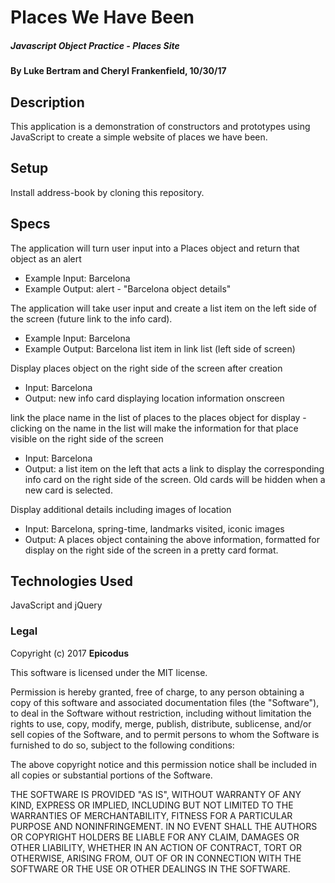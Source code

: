 # Places We Have Been

##### Javascript Object Practice - Places Site

#### By Luke Bertram and Cheryl Frankenfield, 10/30/17

## Description

This application is a demonstration of constructors and prototypes using JavaScript to create a simple website of places we have been.

## Setup

Install address-book by cloning this repository.

## Specs

The application will turn user input into a Places object and return that object as an alert
* Example Input: Barcelona
* Example Output: alert - "Barcelona object details"

The application will take user input and create a list item on the left side of the screen (future link to the info card).
* Example Input: Barcelona
* Example Output: Barcelona list item in link list (left side of screen)

Display places object on the right side of the screen after creation
* Input: Barcelona
* Output: new info card displaying location information onscreen

link the place name in the list of places to the places object for display - clicking on the name in the list will make the information for that place visible on the right side of the screen
* Input: Barcelona
* Output: a list item on the left that acts a link to display the corresponding info card on the right side of the screen. Old cards will be hidden when a new card is selected.

Display additional details including images of location
* Input: Barcelona, spring-time, landmarks visited, iconic images
* Output: A places object containing the above information, formatted for display on the right side of the screen in a pretty card format.

## Technologies Used

JavaScript and jQuery

### Legal

Copyright (c) 2017 **Epicodus**

This software is licensed under the MIT license.

Permission is hereby granted, free of charge, to any person obtaining a copy
of this software and associated documentation files (the "Software"), to deal
in the Software without restriction, including without limitation the rights
to use, copy, modify, merge, publish, distribute, sublicense, and/or sell
copies of the Software, and to permit persons to whom the Software is
furnished to do so, subject to the following conditions:

The above copyright notice and this permission notice shall be included in
all copies or substantial portions of the Software.

THE SOFTWARE IS PROVIDED "AS IS", WITHOUT WARRANTY OF ANY KIND, EXPRESS OR
IMPLIED, INCLUDING BUT NOT LIMITED TO THE WARRANTIES OF MERCHANTABILITY,
FITNESS FOR A PARTICULAR PURPOSE AND NONINFRINGEMENT. IN NO EVENT SHALL THE
AUTHORS OR COPYRIGHT HOLDERS BE LIABLE FOR ANY CLAIM, DAMAGES OR OTHER
LIABILITY, WHETHER IN AN ACTION OF CONTRACT, TORT OR OTHERWISE, ARISING FROM,
OUT OF OR IN CONNECTION WITH THE SOFTWARE OR THE USE OR OTHER DEALINGS IN
THE SOFTWARE.
